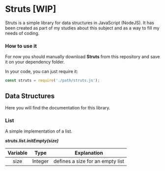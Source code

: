 # Struts [WIP]
Struts is a simple library for data structures in JavaScript (NodeJS).
It has been created as part of my studies about this subject and as a way to fill my needs of coding.

### How to use it
For now you should manually download <b>Struts</b> from this repository and save it on your dependency folder.

In your code, you can just require it:

```javascript
const struts = require('./path/struts.js');
```

## Data Structures
Here you will find the documentation for this library.

### List
A simple implementation of a list.

<b><i>struts.list.initEmpty(size)</i></b>


| Variable      | Type          | Explanation  |
| :-------------: |:-------------:| :-----:|
| size      | Integer | defines a size for an empty list |

